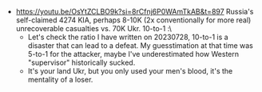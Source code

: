 - https://youtu.be/OsYtZCLBO9k?si=8rCfnj6P0WAmTkAB&t=897 Russia's self-claimed 4274 KIA, perhaps 8-10K (2x conventionally for more real) unrecoverable casualties vs. 70K Ukr. 10-to-1 :\
	- Let's check the ratio I have written on 20230728, 10-to-1 is a disaster that can lead to a defeat. My guesstimation at that time was 5-to-1 for the attacker, maybe I've underestimated how Western "supervisor" historically sucked.
	- It's your land Ukr, but you only used your men's blood, it's the mentality of a loser.